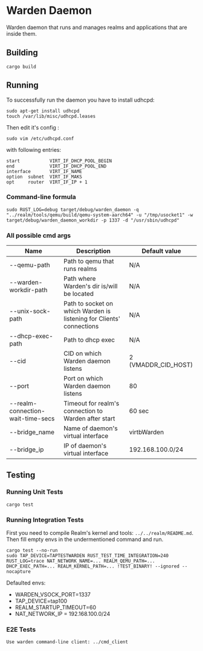 # Warden Daemon

Warden daemon that runs and manages realms and applications that are inside them.

## Building

    cargo build

## Running

To successfully run the daemon you have to install udhcpd:

    sudo apt-get install udhcpd
    touch /var/lib/misc/udhcpd.leases


Then edit it's config :

    sudo vim /etc/udhcpd.conf

with following entries:

    start           VIRT_IF_DHCP_POOL_BEGIN
    end             VIRT_IF_DHCP_POOL_END
    interface       VIRT_IF_NAME
    option  subnet  VIRT_IF_MAKS
    opt     router  VIRT_IF_IP + 1


### Command-line formula

    sudo RUST_LOG=debug target/debug/warden_daemon -q "../realm/tools/qemu/build/qemu-system-aarch64" -u "/tmp/usocket1" -w target/debug/warden_daemon_workdir -p 1337 -d "/usr/sbin/udhcpd"

### All possible cmd args

| Name | Description | Default value |
|-|-|-|
|--qemu-path | Path to qemu that runs realms | N/A|
|--warden-workdir-path | Path where Warden's dir is/will be located | N/A|
|--unix-sock-path | Path to socket on which Warden is listening for Clients' connections | N/A|
|--dhcp-exec-path | Path to dhcp exec | N/A|
|--cid| CID on which Warden daemon listens | 2 (VMADDR_CID_HOST)|
|--port| Port on which Warden daemon listens | 80|
|--realm-connection-wait-time-secs | Timeout for realm's connection to Warden after start | 60 sec|
|--bridge_name| Name of daemon's virtual interface | virtbWarden|
|--bridge_ip| IP of daemon's virtual interface | 192.168.100.0/24|

## Testing

### Running Unit Tests

    cargo test

### Running Integration Tests
First you need to compile Realm's kernel and tools: `../../realm/README.md`.
Then fill empty envs in the undermentioned command and run.

    cargo test --no-run
    sudo TAP_DEVICE=TAPTESTWARDEN RUST_TEST_TIME_INTEGRATION=240 RUST_LOG=trace NAT_NETWORK_NAME=... REALM_QEMU_PATH=... DHCP_EXEC_PATH=... REALM_KERNEL_PATH=... !TEST_BINARY! --ignored --nocapture

Defaulted envs:

- WARDEN_VSOCK_PORT=1337
- TAP_DEVICE=tap100
- REALM_STARTUP_TIMEOUT=60
- NAT_NETWORK_IP = 192.168.100.0/24

### E2E Tests

    Use warden command-line client: ../cmd_client